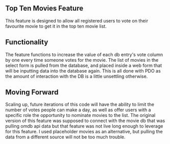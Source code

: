 ## Top Ten Movies Feature

This feature is designed to allow all registered users to vote on their favourite movie to get it in the top ten movie list. 

## Functionality

The feature functions to increase the value of each db entry's vote column by one every time someone votes for the movie. 
The list of movies in the select form is pulled from the database, and placed inside a web form that will be inputting data into the database again. 
This is all done with PDO as the amount of interaction with the DB is a little unsettling otherwise. 


## Moving Forward

Scaling up, future iterations of this code will have the ability to limit the number of votes people can make a day, as well as offer users with a specific role the opportunity to nominate movies to the list.
The original version of this feature was supposed to connect with the movie db that was pulling omdb api data but that feature was not live long enough to leverage for this feature. I used placeholder movies as an alternative, but pulling the data from a different source will not be too much trouble. 
